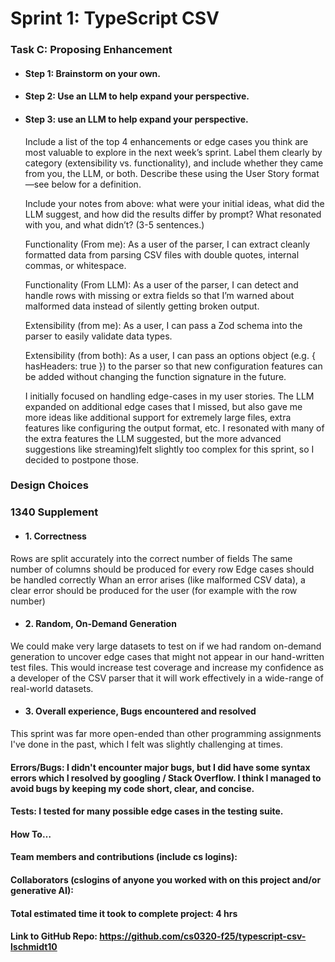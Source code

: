 # Sprint 1: TypeScript CSV

### Task C: Proposing Enhancement

- #### Step 1: Brainstorm on your own.

- #### Step 2: Use an LLM to help expand your perspective.

- #### Step 3: use an LLM to help expand your perspective.

    Include a list of the top 4 enhancements or edge cases you think are most valuable to explore in the next week’s sprint. Label them clearly by category (extensibility vs. functionality), and include whether they came from you, the LLM, or both. Describe these using the User Story format—see below for a definition. 

    Include your notes from above: what were your initial ideas, what did the LLM suggest, and how did the results differ by prompt? What resonated with you, and what didn’t? (3-5 sentences.) 

    Functionality (From me): As a user of the parser, I can extract cleanly formatted data from parsing CSV files with double quotes, internal commas, or whitespace.

    Functionality (From LLM): As a user of the parser, I can detect and handle rows with missing or extra fields so that I’m warned about malformed data instead of silently getting broken output.

    Extensibility (from me): As a user, I can pass a Zod schema into the parser to easily validate data types.

    Extensibility (from both): As a user, I can pass an options object (e.g. { hasHeaders: true }) to the parser so that new configuration features can be added without changing the function signature in the future.

    I initially focused on handling edge-cases in my user stories. The LLM expanded on additional edge cases that I missed, but also gave me more ideas like additional support for extremely large files, extra features like configuring the output format, etc. I resonated with many of the extra features the LLM suggested, but the more advanced suggestions like streaming)felt slightly too complex for this sprint, so I decided to postpone those.


### Design Choices

### 1340 Supplement

- #### 1. Correctness
Rows are split accurately into the correct number of fields
The same number of columns should be produced for every row
Edge cases should be handled correctly
Whan an error arises (like malformed CSV data), a clear error should be produced for the user (for example with the row number)

- #### 2. Random, On-Demand Generation
We could make very large datasets to test on if we had random on-demand generation to uncover edge cases that might not appear in our hand-written test files. This would increase test coverage and increase my confidence as a developer of the CSV parser that it will work
effectively in a wide-range of real-world datasets.

- #### 3. Overall experience, Bugs encountered and resolved
This sprint was far more open-ended than other programming assignments I've done in the past, which I felt was slightly challenging at times. 
#### Errors/Bugs: I didn't encounter major bugs, but I did have some syntax errors which I resolved by googling / Stack Overflow. I think I managed to avoid bugs by keeping my code short, clear, and concise.
#### Tests: I tested for many possible edge cases in the testing suite.
#### How To…

#### Team members and contributions (include cs logins):

#### Collaborators (cslogins of anyone you worked with on this project and/or generative AI):
#### Total estimated time it took to complete project: 4 hrs
#### Link to GitHub Repo: https://github.com/cs0320-f25/typescript-csv-lschmidt10
